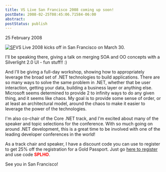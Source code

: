 ```yaml
---
title: VS Live San Francisco 2008 coming up soon!
postDate: 2008-02-25T08:45:06.71584-06:00
abstract: 
postStatus: publish
---
```

25 February 2008

[![SF](http://vslive.com/images/home/Med-SF.jpg)](http://vslive.com/2008/sf)VS Live 2008 kicks off in San Francisco on March 30.

I'll be speaking there, giving a talk on merging SOA and OO concepts with a Silverlight 2.0 UI - fun stuff!! :)

And I'll be giving a full-day workshop, showing how to appropriately leverage the broad set of .NET technologies to build applications. There are so many ways to solve the same problem in .NET, whether that be user interaction, getting your data, building a business layer or anything else. Microsoft seems determined to provide 2 to infinity ways to do any given thing, and it seems like chaos. My goal is to provide some sense of order, or at least an architectural model, around the chaos to make it easier to leverage the power of the technologies.

I'm also co-chair of the Core .NET track, and I'm excited about many of the speaker and topic selections for the conference. With so much going on around .NET development, this is a great time to be involved with one of the leading developer conferences in the world!

As a track chair and speaker, I have a discount code you can use to register to get 25% off the registration for a Gold Passport. Just go [here to register](http://vslive.com/2008/sf/) and use code **<font color="#ff0000">SPLHO</font>**.

See you in San Francisco!
